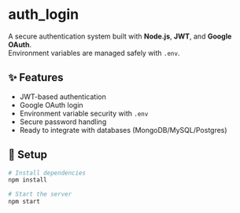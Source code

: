 ﻿# auth_login
A secure authentication system built with **Node.js**, **JWT**, and **Google OAuth**.  
Environment variables are managed safely with `.env`.

## ✨ Features
- JWT-based authentication
- Google OAuth login
- Environment variable security with `.env`
- Secure password handling
- Ready to integrate with databases (MongoDB/MySQL/Postgres)

## 🚀 Setup
```bash
# Install dependencies
npm install

# Start the server
npm start
